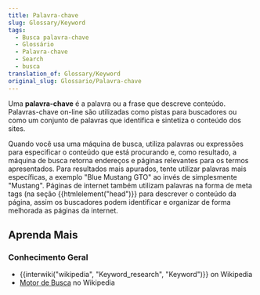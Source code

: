 ```yaml
---
title: Palavra-chave
slug: Glossary/Keyword
tags:
  - Busca palavra-chave
  - Glossário
  - Palavra-chave
  - Search
  - busca
translation_of: Glossary/Keyword
original_slug: Glossario/Palavra-chave
---
```

Uma **palavra-chave** é a palavra ou a frase que descreve conteúdo. Palavras-chave on-line são utilizadas como pistas para buscadores ou como um conjunto de palavras que identifica e sintetiza o conteúdo dos sites.

Quando você usa uma máquina de busca, utiliza palavras ou expressões para especificar o conteúdo que está procurando e, como resultado, a máquina de busca retorna endereços e páginas relevantes para os termos apresentados. Para resultados mais apurados, tente utilizar palavras mais específicas, a exemplo "Blue Mustang GTO" ao invés de simplesmente "Mustang". Páginas de internet também utilizam palavras na forma de meta tags (na seção {{htmlelement("head")}} para descrever o conteúdo da página, assim os buscadores podem identificar e organizar de forma melhorada as páginas da internet.

## Aprenda Mais

### Conhecimento Geral

- {{interwiki("wikipedia", "Keyword_research", "Keyword")}} on Wikipedia
- [Motor de Busca](https://pt.wikipedia.org/wiki/Motor_de_busca) no Wikipedia
